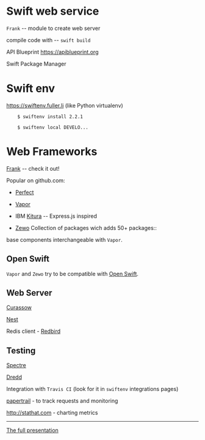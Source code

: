 # Swift web service

`Frank` -- module to create web server

compile code with -- ``swift build``

API Blueprint
https://apiblueprint.org

Swift Package Manager

# Swift env

https://swiftenv.fuller.li
 (like Python virtualenv)

```
    $ swiftenv install 2.2.1

    $ swiftenv local DEVELO...
```

# Web Frameworks

[Frank]() -- check it out!

Popular on github.com:


- [Perfect]()
- [Vapor]()
- IBM [Kitura]() -- Express.js inspired

- [Zewo]()
  Collection of packages wich adds 50+ packages::

base components interchangeable with `Vapor`.


## Open Swift

`Vapor` and `Zewo` try to be compatible with [Open Swift](https://github.com/open-swift).



## Web Server

[Curassow](https://curassow.fuller.li)

[Nest](https://github.com/nestproject/Nest)

Redis client - [Redbird]()


## Testing

[Spectre](https://spectre.fuller.li)

[Dredd]()

Integration with `Travis CI` (look for it in `swiftenv` integrations pages)

[papertrail]() - to track requests and monitoring

http://stathat.com - charting metrics

----

[The full presentation](https://fuller.li/talks)
